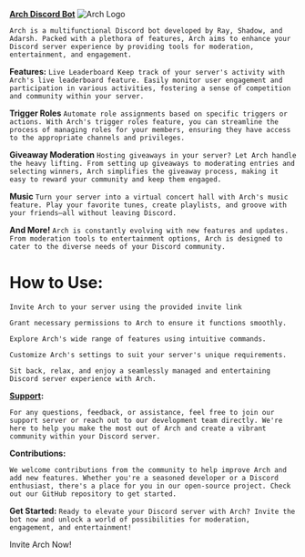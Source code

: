
**[Arch Discord Bot](https://discord.com/api/oauth2/authorize?client_id=1213860294301061122&permissions=8&scope=bot%20applications.commands)**
![Arch Logo](https://images-ext-1.discordapp.net/external/vRGBbBPFr9CnJM_YIY7u7vyHO6jU4x4d7_1h2nRDfMI/%3Fsize%3D1024/https/cdn.discordapp.com/avatars/1213860294301061122/2287007792f1b1bf8f7868fa9643e1f2.png?format=webp&quality=high&width=256&height=256)


`Arch is a multifunctional Discord bot developed by Ray, Shadow, and Adarsh. Packed with a plethora of features, Arch aims to enhance your Discord server experience by providing tools for moderation, entertainment, and engagement.`

**Features:**
`Live Leaderboard
Keep track of your server's activity with Arch's live leaderboard feature. Easily monitor user engagement and participation in various activities, fostering a sense of competition and community within your server.`

**Trigger Roles**
`Automate role assignments based on specific triggers or actions. With Arch's trigger roles feature, you can streamline the process of managing roles for your members, ensuring they have access to the appropriate channels and privileges.`

**Giveaway Moderation**
`Hosting giveaways in your server? Let Arch handle the heavy lifting. From setting up giveaways to moderating entries and selecting winners, Arch simplifies the giveaway process, making it easy to reward your community and keep them engaged.`

**Music**
`Turn your server into a virtual concert hall with Arch's music feature. Play your favorite tunes, create playlists, and groove with your friends—all without leaving Discord.`

**And More!**
`Arch is constantly evolving with new features and updates. From moderation tools to entertainment options, Arch is designed to cater to the diverse needs of your Discord community.`

# How to Use:

```Invite Arch to your server using the provided invite link```

```Grant necessary permissions to Arch to ensure it functions smoothly.```

```Explore Arch's wide range of features using intuitive commands.```

```Customize Arch's settings to suit your server's unique requirements.```

```Sit back, relax, and enjoy a seamlessly managed and entertaining Discord server experience with Arch.```

**[Support](https://discord.gg/archdev):**

```For any questions, feedback, or assistance, feel free to join our support server or reach out to our development team directly. We're here to help you make the most out of Arch and create a vibrant community within your Discord server.```

**Contributions:**

```We welcome contributions from the community to help improve Arch and add new features. Whether you're a seasoned developer or a Discord enthusiast, there's a place for you in our open-source project. Check out our GitHub repository to get started.```

**Get Started:**
```Ready to elevate your Discord server with Arch? Invite the bot now and unlock a world of possibilities for moderation, engagement, and entertainment!```

Invite Arch Now!
